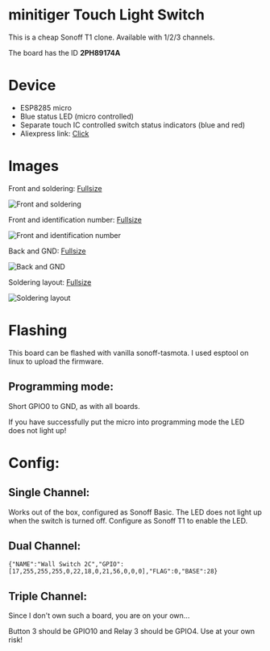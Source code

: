 # minitiger Touch Light Switch

This is a cheap Sonoff T1 clone. Available with 1/2/3 channels.

The board has the ID **2PH89174A**

# Device
* ESP8285 micro
* Blue status LED (micro controlled)
* Separate touch IC controlled switch status indicators (blue and red)
* Aliexpress link: [Click](https://www.aliexpress.com/item/EU-UK-1-2-3-Gang-eWelink-Touch-Light-Smart-Switch-WiFi-Wall-Switch-With-Alexa/32916836771.html?spm=a2g0s.9042311.0.0.27424c4dtwJjoV)

# Images

Front and soldering: [Fullsize](https://ibb.co/fGxR0CJ)

![Front and soldering](https://i.ibb.co/fGxR0CJ/IMG-20190410-153939.jpg)

Front and identification number: [Fullsize](https://ibb.co/FsVTDz5)

![Front and identification number](https://i.ibb.co/FsVTDz5/IMG-20190410-173922.jpg)

Back and GND: [Fullsize](https://ibb.co/6wmcNyx)

![Back and GND](https://i.ibb.co/6wmcNyx/IMG-20190410-153953.jpg)

Soldering layout: [Fullsize](https://ibb.co/ZLt9WG1)

![Soldering layout](https://i.ibb.co/ZLt9WG1/IMG-20190410-173942.jpg)


# Flashing
This board can be flashed with vanilla sonoff-tasmota. I used esptool on linux to upload the firmware.

## Programming mode:

Short GPIO0 to GND, as with all boards.

If you have successfully put the micro into programming mode the LED does not light up!

# Config:
## Single Channel:
Works out of the box, configured as Sonoff Basic. The LED does not light up when the switch is turned off. Configure as Sonoff T1 to enable the LED.

## Dual Channel:
    {"NAME":"Wall Switch 2C","GPIO":[17,255,255,255,0,22,18,0,21,56,0,0,0],"FLAG":0,"BASE":28}
## Triple Channel:
Since I don't own such a board, you are on your own...

Button 3 should be GPIO10 and Relay 3 should be GPIO4. Use at your own risk!